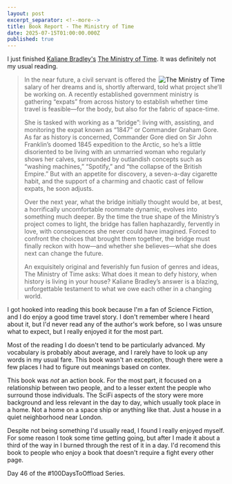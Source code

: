 ```yaml
---
layout: post
excerpt_separator: <!--more-->
title: Book Report - The Ministry of Time
date: 2025-07-15T01:00:00.000Z
published: true
---
```


I just finished [Kaliane Bradley's](https://bookwyrm.social/author/291118/s/kaliane-bradley) [The Ministry of Time](https://bookwyrm.social/book/1588175/s/the-ministry-of-time). It was definitely not my usual reading.

<!--more-->

<img src="https://bookwyrm-social.sfo3.digitaloceanspaces.com/images/covers/4a482329-e2e8-4f64-869d-0af041a5d55e.jpeg" alt="The Ministry of Time" style="float: right; margin-left: 5px; max-width: 300px;">
<blockquote>In the near future, a civil servant is offered the salary of her dreams and is, shortly afterward, told what project she’ll be working on. A recently established government ministry is gathering “expats” from across history to establish whether time travel is feasible—for the body, but also for the fabric of space-time.

She is tasked with working as a “bridge”: living with, assisting, and monitoring the expat known as “1847” or Commander Graham Gore. As far as history is concerned, Commander Gore died on Sir John Franklin’s doomed 1845 expedition to the Arctic, so he’s a little disoriented to be living with an unmarried woman who regularly shows her calves, surrounded by outlandish concepts such as “washing machines,” “Spotify,” and “the collapse of the British Empire.” But with an appetite for discovery, a seven-a-day cigarette habit, and the support of a charming and chaotic cast of fellow expats, he soon adjusts.

Over the next year, what the bridge initially thought would be, at best, a horrifically uncomfortable roommate dynamic, evolves into something much deeper. By the time the true shape of the Ministry’s project comes to light, the bridge has fallen haphazardly, fervently in love, with consequences she never could have imagined. Forced to confront the choices that brought them together, the bridge must finally reckon with how—and whether she believes—what she does next can change the future.

An exquisitely original and feverishly fun fusion of genres and ideas, The Ministry of Time asks: What does it mean to defy history, when history is living in your house? Kaliane Bradley’s answer is a blazing, unforgettable testament to what we owe each other in a changing world.</blockquote>

I got hooked into reading this book because I'm a fan of Science Fiction, and I do enjoy a good time travel story. I don't remember where I heard about it, but I'd never read any of the author's work before, so I was unsure what to expect, but I really enjoyed it for the most part. 

Most of the reading I do doesn't tend to be particularly advanced. My vocabulary is probably about average, and I rarely have to look up any words in my usual fare. This book wasn't an exception, though there were a few places I had to figure out meanings based on contex. 

This book was _not_ an action book. For the most part, it focused on a relationship between two people, and to a lesser extent the people who surround those individuals. The SciFi aspects of the story were more background and less relevant in the day to day, which usually took place in a home. Not a home on a space ship or anything like that. Just a house in a quiet neighborhood near London. 

Despite not being something I'd usually read, I found I really enjoyed myself. For some reason I took some time getting going, but after I made it about a third of the way in I burned through the rest of it in a day. I'd recomend this book to people who enjoy a book that doesn't require a fight every other page. 

Day 46 of the #100DaysToOffload Series.
